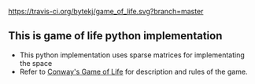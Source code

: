 https://travis-ci.org/bytekj/game_of_life.svg?branch=master
## This is game of life python implementation

- This python implementation uses sparse matrices for implementating the space
- Refer to [Conway's Game of Life](https://en.wikipedia.org/wiki/Conway's_Game_of_Life)
for description and rules of the game.
